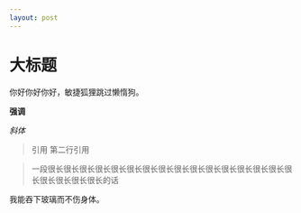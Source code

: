 ```yaml
---
layout: post
---
```


# 大标题

你好你好你好，敏捷狐狸跳过懒惰狗。

**强调**

_斜体_

> 引用
> 第二行引用

> 一段很长很长很长很长很长很长很长很长很长很长很长很长很长很长很长很长很长很长很长很长的话

我能吞下玻璃而不伤身体。
